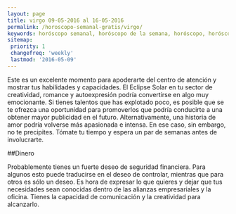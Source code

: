 ```yaml
---
layout: page
title: virgo 09-05-2016 al 16-05-2016 
permalink: /horoscopo-semanal-gratis/virgo/
keywords: horóscopo semanal, horóscopo de la semana, horóscopo, horóscopo gratis,horóscopos, horóscopo esperanza gracia, horoscopos virgo la semana, horóscopos gratis, Tarot, Astrologia, Zodíaco, virgo, horoscopo gratis
sitemap:
 priority: 1
 changefreq: 'weekly'
 lastmod: '2016-05-09'
---
```

Este es un excelente momento para apoderarte del centro de atención y mostrar tus habilidades y capacidades. El Eclipse Solar en tu sector de creatividad, romance y autoexpresión podría convertirse en algo muy emocionante. Si tienes talentos que has explotado poco, es posible que se te ofrezca una oportunidad para promoverlos que podría conducirte a una obtener mayor publicidad en el futuro. Alternativamente, una historia de amor podría volverse más apasionada e intensa. En ese caso, sin embargo, no te precipites. Tómate tu tiempo y espera un par de semanas antes de involucrarte.

##Dinero

Probablemente tienes un fuerte deseo de seguridad financiera. Para algunos esto puede traducirse en el deseo de controlar, mientras que para otros es sólo un deseo. Es hora de expresar lo que quieres y dejar que tus necesidades sean conocidas dentro de las alianzas empresariales y la oficina. Tienes la capacidad de comunicación y la creatividad para alcanzarlo.